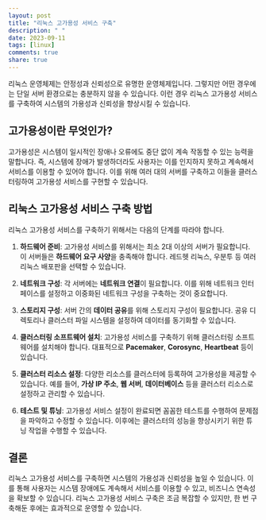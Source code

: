 ```yaml
---
layout: post
title: "리눅스 고가용성 서비스 구축"
description: " "
date: 2023-09-11
tags: [linux]
comments: true
share: true
---
```


리눅스 운영체제는 안정성과 신뢰성으로 유명한 운영체제입니다. 그렇지만 어떤 경우에는 단일 서버 환경으로는 충분하지 않을 수 있습니다. 이런 경우 리눅스 고가용성 서비스를 구축하여 시스템의 가용성과 신뢰성을 향상시킬 수 있습니다.

## 고가용성이란 무엇인가?

고가용성은 시스템이 일시적인 장애나 오류에도 중단 없이 계속 작동할 수 있는 능력을 말합니다. 즉, 시스템에 장애가 발생하더라도 사용자는 이를 인지하지 못하고 계속해서 서비스를 이용할 수 있어야 합니다. 이를 위해 여러 대의 서버를 구축하고 이들을 클러스터링하여 고가용성 서비스를 구현할 수 있습니다.

## 리눅스 고가용성 서비스 구축 방법

리눅스 고가용성 서비스를 구축하기 위해서는 다음의 단계를 따라야 합니다.

1. **하드웨어 준비**: 고가용성 서비스를 위해서는 최소 2대 이상의 서버가 필요합니다. 이 서버들은 **하드웨어 요구 사양**을 충족해야 합니다. 레드헷 리눅스, 우분투 등 여러 리눅스 배포판을 선택할 수 있습니다.

2. **네트워크 구성**: 각 서버에는 **네트워크 연결**이 필요합니다. 이를 위해 네트워크 인터페이스를 설정하고 이중화된 네트워크 구성을 구축하는 것이 중요합니다.

3. **스토리지 구성**: 서버 간의 **데이터 공유**를 위해 스토리지 구성이 필요합니다. 공유 디렉토리나 클러스터 파일 시스템을 설정하여 데이터를 동기화할 수 있습니다.

4. **클러스터링 소프트웨어 설치**: 고가용성 서비스를 구축하기 위해 클러스터링 소프트웨어를 설치해야 합니다. 대표적으로 **Pacemaker**, **Corosync**, **Heartbeat** 등이 있습니다.

5. **클러스터 리소스 설정**: 다양한 리소스를 클러스터에 등록하여 고가용성을 제공할 수 있습니다. 예를 들어, **가상 IP 주소**, **웹 서버**, **데이터베이스** 등을 클러스터 리소스로 설정하고 관리할 수 있습니다.

6. **테스트 및 튜닝**: 고가용성 서비스 설정이 완료되면 꼼꼼한 테스트를 수행하여 문제점을 파악하고 수정할 수 있습니다. 이후에는 클러스터의 성능을 향상시키기 위한 튜닝 작업을 수행할 수 있습니다.

## 결론

리눅스 고가용성 서비스를 구축하면 시스템의 가용성과 신뢰성을 높일 수 있습니다. 이를 통해 사용자는 시스템 장애에도 계속해서 서비스를 이용할 수 있고, 비즈니스 연속성을 확보할 수 있습니다. 리눅스 고가용성 서비스 구축은 조금 복잡할 수 있지만, 한 번 구축해둔 후에는 효과적으로 운영할 수 있습니다.